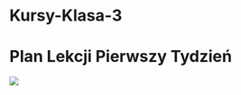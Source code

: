 # Kursy-Klasa-3


# Plan Lekcji Pierwszy Tydzień 
![](https://github.com/IndianBartonka/Kursy-Klasa-3/blob/main/plan/Plan%20Lekcji%20Pierwszy%20tydzie%C5%84.jpg)
